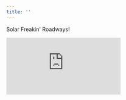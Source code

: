 ```yaml
---
title: ''
---
```


Solar Freakin' Roadways!

<div class="video-wrapper">
  <iframe src="https://www.youtube-nocookie.com/embed/qlTA3rnpgzU?rel=0" frameborder="0" allowfullscreen></iframe>
</div>
